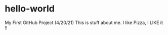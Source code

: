 # hello-world
My First GitHub Project (4/20/21)
This is stuff about me.  I like Pizza, I LIKE it !!
